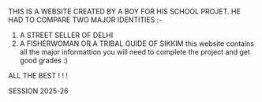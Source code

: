 THIS IS A WEBSITE CREATED BY A BOY FOR HIS SCHOOL PROJET. HE HAD TO COMPARE TWO MAJOR IDENTITIES :-
1) A STREET SELLER OF DELHI 
2) A FISHERWOMAN OR A TRIBAL GUIDE OF SIKKIM
this website contains all the major informattion you will need to complete the project and get good grades :)

 ALL THE BEST ! ! !

 SESSION 2025-26
